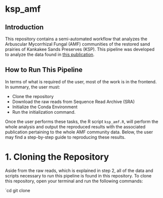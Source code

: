 # ksp_amf

## Introduction

This repository contains a semi-automated workflow that analyzes the Arbuscular Mycorrhizal Fungal (AMF) communities of the restored sand prairies of Kankakee Sands Preserves (KSP). This pipeline was developed to analyze the data found in [this publication](https://www.youtube.com/watch?v=dQw4w9WgXcQ).

## How to Run This Pipeline 
In terms of what is required of the user, most of the work is in the frontend. In summary, the user must:  

- Clone the repository  
- Download the raw reads from Sequence Read Archive (SRA)
- Initialize the Conda Environment
- Run the initialization command.

Once the user performs these tasks, the R script `ksp_amf.R`, will perform the whole analysis and output the reproduced results with the associated publication pertaining to the whole AMF community data. Below, the user may find a step-by-step guide to reproducing these results.

# 1. Cloning the Repository
Aside from the raw reads, which is explained in step 2, all of the data and scripts necessary to run this pipeline is found in this repository. To clone this repository, open your terminal and run the following commands:

`cd
git clone 

